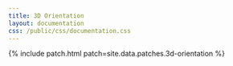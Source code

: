 ```yaml
---
title: 3D Orientation
layout: documentation
css: /public/css/documentation.css
---
```


{% include patch.html patch=site.data.patches.3d-orientation %}

